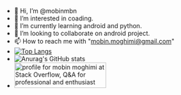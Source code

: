 - 👋 Hi, I’m @mobinmbn
- 👀 I’m interested in coading.
- 🌱 I’m currently learning android and python.
- 💞️ I’m looking to collaborate on android project.
- 📫 How to reach me with "mobin.moghimi@gmail.com"
- [![Top Langs](https://github-readme-stats.vercel.app/api/top-langs/?username=mobinmbn)](https://github.com/anuraghazra/github-readme-stats)
- ![Anurag's GitHub stats](https://github-readme-stats.vercel.app/api?username=mobinmbn&show_icons=true&theme=radical)
- <a href="https://stackoverflow.com/users/15823102/mobin-moghimi"><img src="https://stackoverflow.com/users/flair/15823102.png" width="208" height="58" alt="profile for mobin moghimi at Stack Overflow, Q&amp;A for professional and enthusiast programmers" title="profile for mobin moghimi at Stack Overflow, Q&amp;A for professional and enthusiast programmers"></a>



<!---
mobinmbn/mobinmbn is a ✨ special ✨ repository because its `README.md` (this file) appears on your GitHub profile.
You can click the Preview link to take a look at your changes.
--->
